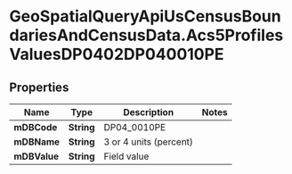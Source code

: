 # GeoSpatialQueryApiUsCensusBoundariesAndCensusData.Acs5ProfilesValuesDP0402DP040010PE

## Properties

Name | Type | Description | Notes
------------ | ------------- | ------------- | -------------
**mDBCode** | **String** | DP04_0010PE | 
**mDBName** | **String** | 3 or 4 units (percent) | 
**mDBValue** | **String** | Field value | 


